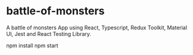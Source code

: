 # battle-of-monsters

A battle of monsters App using React, Typescript, Redux Toolkit, Material UI, Jest and React Testing Library.

npm install
npm start
